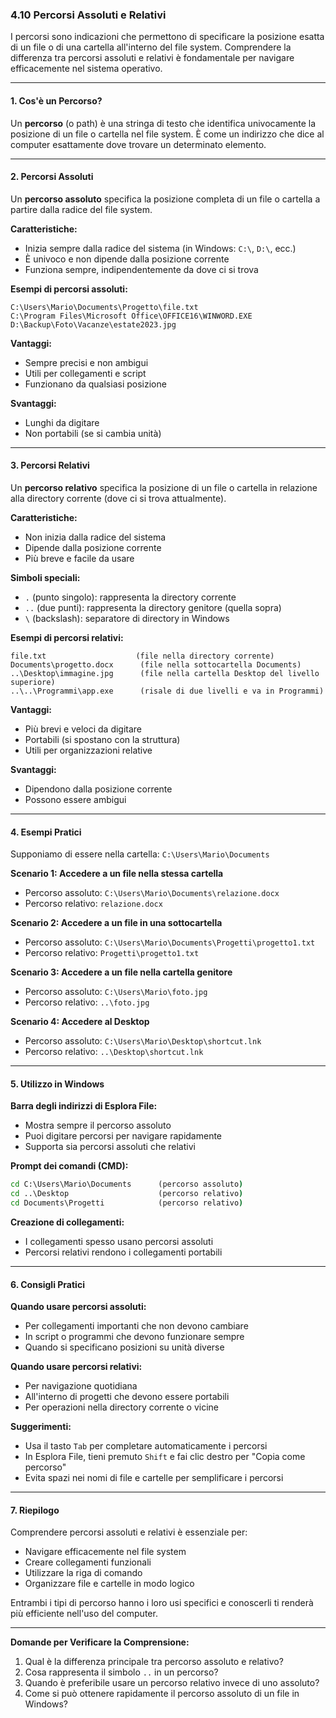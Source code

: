 ### **4.10 Percorsi Assoluti e Relativi**

I percorsi sono indicazioni che permettono di specificare la posizione esatta di un file o di una cartella all'interno del file system. Comprendere la differenza tra percorsi assoluti e relativi è fondamentale per navigare efficacemente nel sistema operativo.

---

#### **1. Cos'è un Percorso?**

Un **percorso** (o path) è una stringa di testo che identifica univocamente la posizione di un file o cartella nel file system. È come un indirizzo che dice al computer esattamente dove trovare un determinato elemento.

---

#### **2. Percorsi Assoluti**

Un **percorso assoluto** specifica la posizione completa di un file o cartella a partire dalla radice del file system.

**Caratteristiche:**
- Inizia sempre dalla radice del sistema (in Windows: `C:\`, `D:\`, ecc.)
- È univoco e non dipende dalla posizione corrente
- Funziona sempre, indipendentemente da dove ci si trova

**Esempi di percorsi assoluti:**
```
C:\Users\Mario\Documents\Progetto\file.txt
C:\Program Files\Microsoft Office\OFFICE16\WINWORD.EXE
D:\Backup\Foto\Vacanze\estate2023.jpg
```

**Vantaggi:**
- Sempre precisi e non ambigui
- Utili per collegamenti e script
- Funzionano da qualsiasi posizione

**Svantaggi:**
- Lunghi da digitare
- Non portabili (se si cambia unità)

---

#### **3. Percorsi Relativi**

Un **percorso relativo** specifica la posizione di un file o cartella in relazione alla directory corrente (dove ci si trova attualmente).

**Caratteristiche:**
- Non inizia dalla radice del sistema
- Dipende dalla posizione corrente
- Più breve e facile da usare

**Simboli speciali:**
- `.` (punto singolo): rappresenta la directory corrente
- `..` (due punti): rappresenta la directory genitore (quella sopra)
- `\` (backslash): separatore di directory in Windows

**Esempi di percorsi relativi:**
```
file.txt                    (file nella directory corrente)
Documents\progetto.docx      (file nella sottocartella Documents)
..\Desktop\immagine.jpg      (file nella cartella Desktop del livello superiore)
..\..\Programmi\app.exe      (risale di due livelli e va in Programmi)
```

**Vantaggi:**
- Più brevi e veloci da digitare
- Portabili (si spostano con la struttura)
- Utili per organizzazioni relative

**Svantaggi:**
- Dipendono dalla posizione corrente
- Possono essere ambigui

---

#### **4. Esempi Pratici**

Supponiamo di essere nella cartella: `C:\Users\Mario\Documents`

**Scenario 1: Accedere a un file nella stessa cartella**
- Percorso assoluto: `C:\Users\Mario\Documents\relazione.docx`
- Percorso relativo: `relazione.docx`

**Scenario 2: Accedere a un file in una sottocartella**
- Percorso assoluto: `C:\Users\Mario\Documents\Progetti\progetto1.txt`
- Percorso relativo: `Progetti\progetto1.txt`

**Scenario 3: Accedere a un file nella cartella genitore**
- Percorso assoluto: `C:\Users\Mario\foto.jpg`
- Percorso relativo: `..\foto.jpg`

**Scenario 4: Accedere al Desktop**
- Percorso assoluto: `C:\Users\Mario\Desktop\shortcut.lnk`
- Percorso relativo: `..\Desktop\shortcut.lnk`

---

#### **5. Utilizzo in Windows**

**Barra degli indirizzi di Esplora File:**
- Mostra sempre il percorso assoluto
- Puoi digitare percorsi per navigare rapidamente
- Supporta sia percorsi assoluti che relativi

**Prompt dei comandi (CMD):**
```cmd
cd C:\Users\Mario\Documents      (percorso assoluto)
cd ..\Desktop                    (percorso relativo)
cd Documents\Progetti            (percorso relativo)
```

**Creazione di collegamenti:**
- I collegamenti spesso usano percorsi assoluti
- Percorsi relativi rendono i collegamenti portabili

---

#### **6. Consigli Pratici**

**Quando usare percorsi assoluti:**
- Per collegamenti importanti che non devono cambiare
- In script o programmi che devono funzionare sempre
- Quando si specificano posizioni su unità diverse

**Quando usare percorsi relativi:**
- Per navigazione quotidiana
- All'interno di progetti che devono essere portabili
- Per operazioni nella directory corrente o vicine

**Suggerimenti:**
- Usa il tasto `Tab` per completare automaticamente i percorsi
- In Esplora File, tieni premuto `Shift` e fai clic destro per "Copia come percorso"
- Evita spazi nei nomi di file e cartelle per semplificare i percorsi

---

#### **7. Riepilogo**

Comprendere percorsi assoluti e relativi è essenziale per:
- Navigare efficacemente nel file system
- Creare collegamenti funzionali
- Utilizzare la riga di comando
- Organizzare file e cartelle in modo logico

Entrambi i tipi di percorso hanno i loro usi specifici e conoscerli ti renderà più efficiente nell'uso del computer.

---

**Domande per Verificare la Comprensione:**
1. Qual è la differenza principale tra percorso assoluto e relativo?
2. Cosa rappresenta il simbolo `..` in un percorso?
3. Quando è preferibile usare un percorso relativo invece di uno assoluto?
4. Come si può ottenere rapidamente il percorso assoluto di un file in Windows?